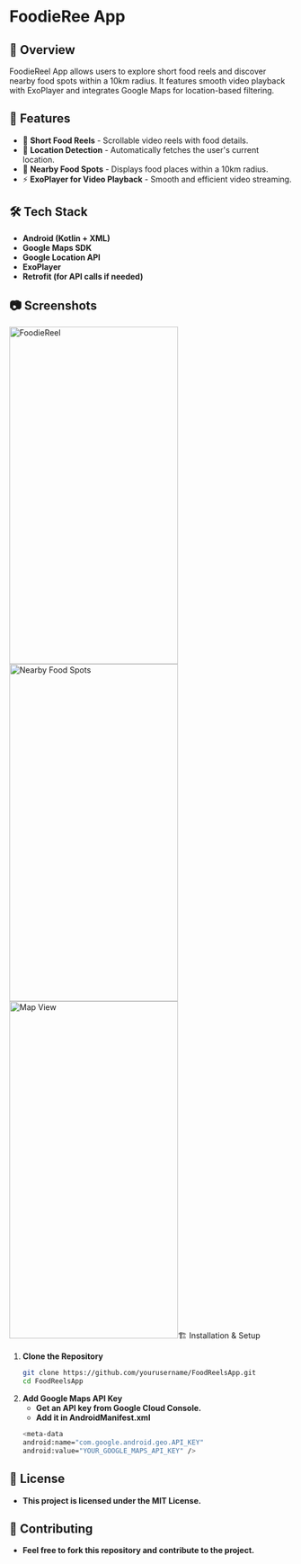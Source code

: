 # FoodieRee App

## 📌 Overview

FoodieReel App allows users to explore short food reels and discover nearby food spots within a 10km radius. It features smooth video playback with ExoPlayer and integrates Google Maps for location-based filtering.

## 🚀 Features

- 🎥 **Short Food Reels** - Scrollable video reels with food details.
- 📍 **Location Detection** - Automatically fetches the user's current location.
- 🍔 **Nearby Food Spots** - Displays food places within a 10km radius.
- ⚡ **ExoPlayer for Video Playback** - Smooth and efficient video streaming.

## 🛠️ Tech Stack

- **Android (Kotlin + XML)**
- **Google Maps SDK**
- **Google Location API**
- **ExoPlayer**
- **Retrofit (for API calls if needed)**

## 📷 Screenshots
<img src="https://github.com/user-attachments/assets/d774ab32-48de-48d3-8ad5-2d4b32ff3fca" alt="FoodieReel" width="300" height="600">
<img src="https://github.com/user-attachments/assets/98022fa7-150b-4bd8-bd23-daa5040fa0d0" alt="Nearby Food Spots" width="300" height="600">
<img src="https://github.com/user-attachments/assets/2d63125e-41d3-41bb-b080-7d4c6f0d9acb" alt="Map View" width="300" height="600>








## 🏗️ Installation & Setup

1. **Clone the Repository**
   ```bash
   git clone https://github.com/yourusername/FoodReelsApp.git
   cd FoodReelsApp
2. **Add Google Maps API Key**
   - **Get an API key from Google Cloud Console.**
   - **Add it in AndroidManifest.xml**
    ```bash
   <meta-data
    android:name="com.google.android.geo.API_KEY"
    android:value="YOUR_GOOGLE_MAPS_API_KEY" />

## 📝 License
- **This project is licensed under the MIT License.**

## 🤝 Contributing
- **Feel free to fork this repository and contribute to the project.**



   

